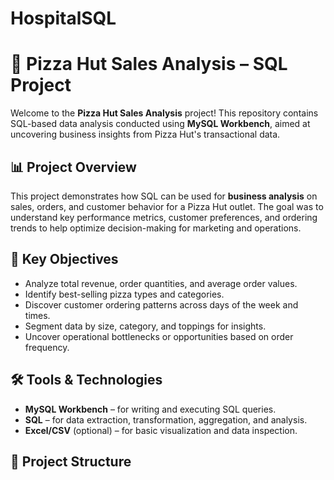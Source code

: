 # HospitalSQL

# 🍕 Pizza Hut Sales Analysis – SQL Project

Welcome to the **Pizza Hut Sales Analysis** project! This repository contains SQL-based data analysis conducted using **MySQL Workbench**, aimed at uncovering business insights from Pizza Hut's transactional data.

## 📊 Project Overview

This project demonstrates how SQL can be used for **business analysis** on sales, orders, and customer behavior for a Pizza Hut outlet. The goal was to understand key performance metrics, customer preferences, and ordering trends to help optimize decision-making for marketing and operations.

## 🧠 Key Objectives

- Analyze total revenue, order quantities, and average order values.
- Identify best-selling pizza types and categories.
- Discover customer ordering patterns across days of the week and times.
- Segment data by size, category, and toppings for insights.
- Uncover operational bottlenecks or opportunities based on order frequency.

## 🛠 Tools & Technologies

- **MySQL Workbench** – for writing and executing SQL queries.
- **SQL** – for data extraction, transformation, aggregation, and analysis.
- **Excel/CSV** (optional) – for basic visualization and data inspection.

## 📁 Project Structure


